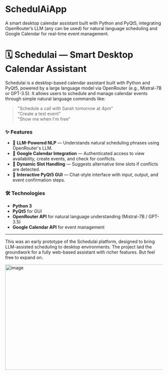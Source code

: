 # SchedulAiApp
A smart desktop calendar assistant built with Python and PyQt5, integrating OpenRouter’s LLM (any can be used) for natural language scheduling and Google Calendar for real-time event management.


# 🗓️ Schedulai — Smart Desktop Calendar Assistant

Schedulai is a desktop-based calendar assistant built with Python and PyQt5, powered by a large language model via OpenRouter (e.g., Mistral-7B or GPT-3.5). It allows users to schedule and manage calendar events through simple natural language commands like:

> "Schedule a call with Sarah tomorrow at 4pm"  
> "Create a test event"  
> "Show me when I'm free"

### ✨ Features
- 🧠 **LLM-Powered NLP** — Understands natural scheduling phrases using OpenRouter's LLM.
- 📅 **Google Calendar Integration** — Authenticated access to view availability, create events, and check for conflicts.
- 🔄 **Dynamic Slot Handling** — Suggests alternative time slots if conflicts are detected.
- 💬 **Interactive PyQt5 GUI** — Chat-style interface with input, output, and event confirmation steps.

### 🛠️ Technologies
- **Python 3**
- **PyQt5** for GUI
- **OpenRouter API** for natural language understanding (Mistral-7B / GPT-3.5)
- **Google Calendar API** for event management

---

This was an early prototype of the Schedulai platform, designed to bring LLM-assisted scheduling to desktop environments. The project laid the groundwork for a fully web-based assistant with richer features. But feel free to expand on.

<img width="523" height="337" alt="image" src="https://github.com/user-attachments/assets/b322d10a-a859-4252-b3a0-76dff78448cf" />

